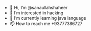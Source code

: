 - 👋 Hi, I’m @sanaullahshaheer
- 👀 I’m interested in hacking 
- 🌱 I’m currently learning java language
- 📫 How to reach me +93777386727
